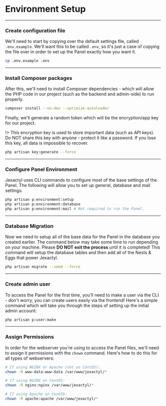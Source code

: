 # Environment Setup

***

### Create configuration file
We'll need to start by copying over the default settings file, called `.env.example`. We'll want
this to be called `.env`, so it's just a case of copying the file over in order to set up the Panel
exactly how you want it.

```bash
cp .env.example .env
```

***

### Install Composer packages
After this, we'll need to install Composer dependencies - which will allow the PHP code in our project
(such as the backend and admin-side) to run properly.

```bash
composer install --no-dev --optimize-autoloader
```

Finally, we'll generate a random token which will be the encryption/app key for our project.

!> This encryption key is used to store important data (such as API keys).
Do NOT share this key with anyone - protect it like a password.
If you lose this key, all data is impossible to recover.

```bash
php artisan key:generate --force
```

***

### Configure Panel Environment
Jexactyl uses CLI commands to configure most of the base settings of the Panel.
The following will allow you to set up general, database and mail settings.

```bash
php artisan p:environment:setup
php artisan p:environment:database
php artisan p:environment:mail # Not required to run the Panel.
```

***

### Database Migration
Now we need to setup all of the base data for the Panel in the database you created earlier. The command below may take some time to run depending on your machine. Please **DO NOT exit the process** until it is completed! This command will setup the database tables and then add all of the Nests & Eggs that power Jexactyl.

```bash
php artisan migrate --seed --force
```

***

### Create admin user
To access the Panel for the first time, you'll need to make a user via the CLI - don't worry, you can 
create users easily via the frontend! Here's a simple command which will take you through the steps of
setting up the initial admin account:
```bash
php artisan p:user:make
```

***

### Assign Permissions
In order for the webserver you're using to access the Panel files, we'll need to assign it permissions
with the `chown` command. Here's how to do this for all types of webservers:
```bash
# If using NGINX or Apache (not on CentOS):
chown -R www-data:www-data /var/www/jexactyl/*

# If using NGINX on CentOS:
chown -R nginx:nginx /var/www/jexactyl/*

# If using Apache on CentOS:
chown -R apache:apache /var/www/jexactyl/*
```